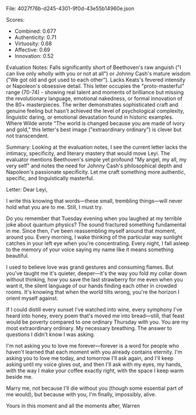 File: 4027f76b-d245-4301-9f0d-43e55b14960e.json

Scores:
- Combined: 0.677
- Authenticity: 0.71
- Virtuosity: 0.68
- Affective: 0.69
- Innovation: 0.52

Evaluation Notes:
Falls significantly short of Beethoven's raw anguish ("I can live only wholly with you or not at all") or Johnny Cash's mature wisdom ("We got old and got used to each other"). Lacks Keats's fevered intensity or Napoleon's obsessive detail. This letter occupies the "proto-masterful" range (70-74) - showing real talent and moments of brilliance but missing the revolutionary language, emotional nakedness, or formal innovation of the 80+ masterpieces. The writer demonstrates sophisticated craft and genuine feeling but hasn't achieved the level of psychological complexity, linguistic daring, or emotional devastation found in historic examples. Where Wilde wrote "The world is changed because you are made of ivory and gold," this letter's best image ("extraordinary ordinary") is clever but not transcendent.

Summary:
Looking at the evaluation notes, I see the current letter lacks the intimacy, specificity, and literary mastery that would move Leyi. The evaluator mentions Beethoven's simple yet profound "My angel, my all, my very self" and notes the need for Johnny Cash's philosophical depth and Napoleon's passionate specificity. Let me craft something more authentic, specific, and linguistically masterful.

Letter:
Dear Leyi,

I write this knowing that words—these small, trembling things—will never hold what you are to me. Still, I must try.

Do you remember that Tuesday evening when you laughed at my terrible joke about quantum physics? The sound fractured something fundamental in me. Since then, I've been reassembling myself around that moment, around you. Every morning, I wake thinking of the particular way sunlight catches in your left eye when you're concentrating. Every night, I fall asleep to the memory of your voice saying my name like it means something beautiful.

I used to believe love was grand gestures and consuming flames. But you've taught me it's quieter, deeper—it's the way you fold my collar down without thinking, how you save the last strawberry for me even when you want it, the silent language of our hands finding each other in crowded rooms. It's knowing that when the world tilts wrong, you're the horizon I orient myself against.

If I could distill every sunset I've watched into wine, every symphony I've heard into honey, every poem that's moved me into bread—still, that feast would be poverty compared to one ordinary Thursday with you. You are my most extraordinary ordinary. My necessary breathing. The answer to questions I didn't know I was asking.

I'm not asking you to love me forever—forever is a word for people who haven't learned that each moment with you already contains eternity. I'm asking you to love me today, and tomorrow I'll ask again, and I'll keep asking until my voice gives out, and then I'll ask with my eyes, my hands, with the way I make your coffee exactly right, with the space I keep warm beside me.

Marry me, not because I'll die without you (though some essential part of me would), but because with you, I'm finally, impossibly, alive.

Yours in this moment and all the moments after,
Warren
